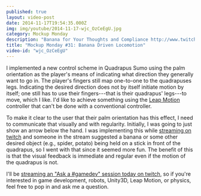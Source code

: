 ```yaml
---
published: true
layout: video-post
date: 2014-11-17T19:54:35.000Z
img: img/youtube/2014-11-17-wjc_OzCeEgU.jpg
category: Mockup Monday
description: "Banana for Your Thoughts and Compliance http://www.twitch.tv/shanecelis/profile"
title: "Mockup Monday #31: Banana Driven Locomotion"
video-id: "wjc_OzCeEgU"
---
```


I implemented a new control scheme in Quadrapus Sumo using the palm
orientation as the player's means of indicating what direction they
generally want to go in.  The player's fingers still map one-to-one to
the quadrapuses legs.  Indicating the desired direction does not by
itself initiate motion by itself; one still has to use their
fingers---that is their quadrapus' legs---to move, which I like.  I'd
like to achieve something using the
[Leap Motion](http://leapmotion.com) controller that can't be done
with a conventional controller.

To make it clear to the user that their palm orientation has this
effect, I need to communicate that visually and with regularity.
Initially, I was going to just show an arrow below the hand.  I was
implementing this while
[streaming on twitch](http://www.twitch.tv/shanecelis/profile) and
someone in the stream suggested a banana or some other desired object
(e.g., spider, potato) being held on a stick in front of the
quadrapus, so I went with that since it seemed more fun.  The benefit
of this is that the visual feedback is immediate and regular even if
the motion of the quadrapus is not.

I'll be
[streaming an "Ask a #gamedev" session today on twitch](http://www.twitch.tv/shanecelis/profile),
so if you're interested in game development, robots, Unity3D, Leap
Motion, or physics, feel free to pop in and ask me a question.
